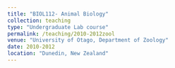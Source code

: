 ```yaml
---
title: "BIOL112- Animal Biology"
collection: teaching
type: "Undergraduate Lab course"
permalink: /teaching/2010-2012zool
venue: "University of Otago, Department of Zoology"
date: 2010-2012
location: "Dunedin, New Zealand"
---
```

